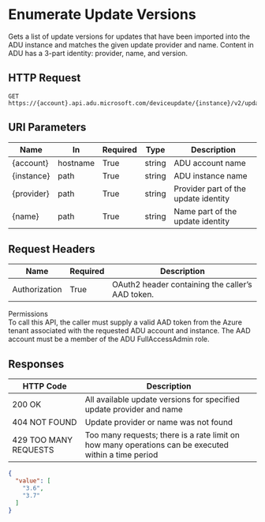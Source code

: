 # Enumerate Update Versions

Gets a list of update versions for updates that have been imported into the ADU instance and matches the given update provider and name. Content in ADU has a 3-part identity: provider, name, and version.

## HTTP Request

```http
GET https://{account}.api.adu.microsoft.com/deviceupdate/{instance}/v2/updates/providers/{provider}/names/{name}/versions
```

## URI Parameters

| Name | In | Required | Type | Description |
| --------- | --------- | --------- | --------- | --------- |
| {account} | hostname | True | string | ADU account name |
| {instance}| path | True | string | ADU instance name |
| {provider} | path | True | string | Provider part of the update identity |
| {name} | path | True | string | Name part of the update identity |

## Request Headers

| Name | Required | Description |
| --------- | --------- | --------- |
| Authorization | True | OAuth2 header containing the caller’s AAD token. |

Permissions </br>
To call this API, the caller must supply a valid AAD token from the Azure tenant associated with the requested ADU account and instance. The AAD account must be a member of the ADU FullAccessAdmin role.

## Responses

| HTTP Code | Description |
| --------- | --------- |
| 200 OK | All available update versions for specified update provider and name |
| 404 NOT FOUND| Update provider or name was not found |
| 429 TOO MANY REQUESTS | Too many requests; there is a rate limit on how many operations can be executed within a time period |

```json
{
  "value": [
    "3.6",
    "3.7"
  ]
}
```